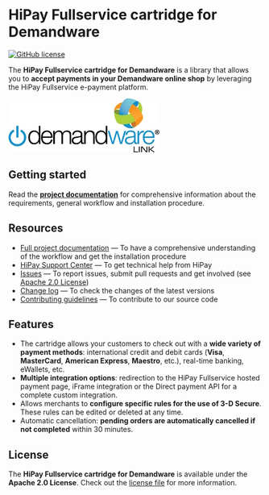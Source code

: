 # HiPay Fullservice cartridge for Demandware

[![GitHub license](https://img.shields.io/badge/license-Apache%202-blue.svg)](https://raw.githubusercontent.com/hipay/hipay-wallet-cashout-mirakl-integration/master/LICENSE.md)

The **HiPay Fullservice cartridge for Demandware** is a library that allows you to **accept payments in your Demandware online shop** by leveraging the HiPay Fullservice e-payment platform.

![Demandware LINK Marketplace](demandware_link.jpeg)

## Getting started

Read the **[project documentation][doc-home]** for comprehensive information about the requirements, general workflow and installation procedure.

## Resources
- [Full project documentation][doc-home] — To have a comprehensive understanding of the workflow and get the installation procedure
- [HiPay Support Center][hipay-help] — To get technical help from HiPay
- [Issues][project-issues] — To report issues, submit pull requests and get involved (see [Apache 2.0 License][project-license])
- [Change log][project-changelog] — To check the changes of the latest versions
- [Contributing guidelines][project-contributing] — To contribute to our source code

## Features

- The cartridge allows your customers to check out with a **wide variety of payment methods**: international credit and debit cards (**Visa**, **MasterCard**, **American Express**, **Maestro**, etc.), real-time banking, eWallets, etc.
- **Multiple integration options**: redirection to the HiPay Fullservice hosted payment page, iFrame integration or the Direct payment API for a complete custom integration.
- Allows merchants to **configure specific rules for the use of 3-D Secure**. These rules can be edited or deleted at any time.
- Automatic cancellation: **pending orders are automatically cancelled if not completed** within 30 minutes.

## License

The **HiPay Fullservice cartridge for Demandware** is available under the **Apache 2.0 License**. Check out the [license file][project-license] for more information.

[doc-home]: HiPay%20Integration%20-%20Demandware%20LINK%20version%20.pdf

[hipay-help]: http://help.hipay.com

[project-issues]: https://github.com/hipay/hipay-fullservice-sdk-demandware/issues
[project-license]: https://github.com/hipay/hipay-fullservice-sdk-demandware/blob/master/LICENSE.md
[project-changelog]: https://github.com/hipay/hipay-fullservice-sdk-demandware/blob/master/CHANGELOG.md
[project-contributing]: https://github.com/hipay/hipay-fullservice-sdk-demandware/blob/master/CONTRIBUTING
